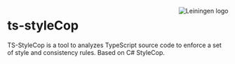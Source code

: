 <img src="https://raw.github.com/Diullei/ts-styleCop/master/logo.png?login=Diullei&token=68a784cff0f8e5795d92e5dc73d05da8"
 alt="Leiningen logo" title="The man himself" align="right" />

ts-styleCop
===========

TS-StyleCop is a tool to analyzes TypeScript source code to enforce a set of style and consistency rules. Based on C# StyleCop.

